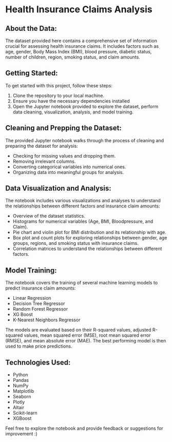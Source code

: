 # Health Insurance Claims Analysis

## About the Data:

The dataset provided here contains a comprehensive set of information crucial for assessing health insurance claims. It includes factors such as age, gender, Body Mass Index (BMI), blood pressure, diabetic status, number of children, region, smoking status, and claim amounts.

## Getting Started:

To get started with this project, follow these steps:

1. Clone the repository to your local machine.
2. Ensure you have the necessary dependencies installed
3. Open the Jupyter notebook provided to explore the dataset, perform data cleaning, visualization, analysis, and model training.

## Cleaning and Prepping the Dataset:

The provided Jupyter notebook walks through the process of cleaning and preparing the dataset for analysis:

- Checking for missing values and dropping them.
- Removing irrelevant columns.
- Converting categorical variables into numerical ones.
- Organizing data into meaningful groups for analysis.

## Data Visualization and Analysis:

The notebook includes various visualizations and analyses to understand the relationships between different factors and insurance claim amounts:

- Overview of the dataset statistics.
- Histograms for numerical variables (Age, BMI, Bloodpressure, and Claim).
- Pie chart and violin plot for BMI distribution and its relationship with age.
- Box plot and count plots for exploring relationships between gender, age groups, regions, and smoking status with insurance claims.
- Correlation matrices to understand the relationships between different factors.

## Model Training:

The notebook covers the training of several machine learning models to predict insurance claim amounts:

- Linear Regression
- Decision Tree Regressor
- Random Forest Regressor
- XG Boost
- K-Nearest Neighbors Regressor

The models are evaluated based on their R-squared values, adjusted R-squared values, mean squared error (MSE), root mean squared error (RMSE), and mean absolute error (MAE). The best performing model is then used to make price predictions.

## Technologies Used:

- Python
- Pandas
- NumPy
- Matplotlib
- Seaborn
- Plotly
- Altair
- Scikit-learn
- XGBoost

Feel free to explore the notebook and provide feedback or suggestions for improvement :)
